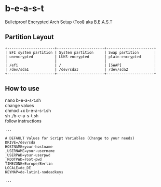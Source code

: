 # b-e-a-s-t
Bulletproof Encrypted Arch Setup (Tool) aka B.E.A.S.T


## Partition Layout
```
+----------------------+----------------------+----------------------+
| EFI system partition | System partition     | Swap partition       |
| unencrypted          | LUKS-encrypted       | plain-encrypted      |
|                      |                      |                      |
| /efi                 | /                    | [SWAP]               |
| /dev/sda1            | /dev/sda3            | /dev/sda2            |
+----------------------+----------------------+----------------------+
```

## How to use
nano b-e-a-s-t.sh \
change values \
chmod +x b-e-a-s-t.sh \
sh ./b-e-a-s-t.sh \
follow instructions

```
...

# DEFAULT Values for Script Variables (Change to your needs)
DRIVE=/dev/sda
HOSTNAME=your-hostname
_USERNAME=your-username
_USERPWD=your-userpwd
_ROOTPWD=root-pwd
TIMEZONE=Europe/Berlin
LOCALE=de_DE
KEYMAP=de-latin1-nodeadkeys

...
```
